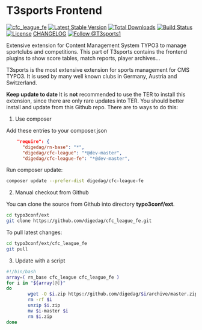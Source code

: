 T3sports Frontend
=================

[![cfc_league_fe](ext_icon.gif)](https://github.com/digedag/cfc_league_fe)
[![Latest Stable Version](https://img.shields.io/packagist/v/digedag/cfc-league-fe.svg?maxAge=3600)](https://packagist.org/packages/digedag/cfc-league-fe)
[![Total Downloads](https://img.shields.io/packagist/dt/digedag/cfc-league-fe.svg?maxAge=3600)](https://packagist.org/packages/digedag/cfc-league-fe)
[![Build Status](https://api.travis-ci.org/digedag/cfc_league_fe.png)](https://travis-ci.org/digedag/cfc_league_fe)
[![License](https://img.shields.io/packagist/l/digedag/cfc-league-fe.svg?maxAge=3600)](https://packagist.org/packages/digedag/cfc-league-fe)
[CHANGELOG](CHANGELOG.md)
<a href="https://twitter.com/intent/follow?screen_name=T3sports1">
  <img src="https://img.shields.io/twitter/follow/T3sports1.svg?label=Follow%20@T3sports1" alt="Follow @T3sports1" />
</a>

Extensive extension for Content Management System TYPO3 to manage sportclubs and competitions. This part of T3sports 
contains the frontend plugins to show score tables, match reports, player archives...

T3sports is the most extensive extension for sports management for CMS TYPO3. It is used by many well known clubs in Germany, 
Austria and Switzerland.

**Keep update to date**
It is **not** recommended to use the TER to install this extension, since there are only rare updates into TER. You should better 
install and update from this Github repo. There are to ways to do this:

1. Use composer

Add these entries to your composer.json

```json
	"require": {
	  "digedag/rn-base": "*",
	  "digedag/cfc-league": "*@dev-master",
	  "digedag/cfc-league-fe": "*@dev-master",
```

Run composer update:
```bash
composer update --prefer-dist digedag/cfc-league-fe
```

2. Manual checkout from Github

You can clone the source from Github into directory **typo3conf/ext**.
```bash
cd typo3conf/ext
git clone https://github.com/digedag/cfc_league_fe.git
```
To pull latest changes:
```bash
cd typo3conf/ext/cfc_league_fe
git pull
```
3. Update with a script
```bash
#!/bin/bash
array=( rn_base cfc_league cfc_league_fe )
for i in "${array[@]}"
do
        wget -O $i.zip https://github.com/digedag/$i/archive/master.zip
        rm -rf $i
        unzip $i.zip
        mv $i-master $i
        rm $i.zip
done
```
